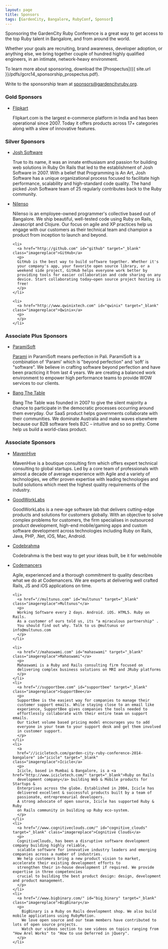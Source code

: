 ```yaml
---
layout: page
title: Sponsors
tags: [GardenCity, Bangalore, RubyConf, Sponsor]
---
```


Sponsoring the GardenCity Ruby Conference is a great way to get access to the top Ruby talent in Bangalore, and from around the world. 

Whether your goals are recruiting, brand awareness, developer adoption, or anything else, we bring together couple of hundred highly qualified engineers, in an intimate, network-heavy environment.

To learn more about sponsoring, download the [Prospectus]({{ site.url }}/pdfs/gcrc14_sponsorship_prospectus.pdf). 

Write to the sponsorship team at [sponsors@gardencityruby.org](mailto:sponsors@gardencityruby.org). 


<article id="sponsors">
  <h3>Gold Sponsors</h3>
  <ul>
    <li>
      <a href="//www.flipkart.com" target="_blank" id="flipkart" class="imagereplace">Flipkart</a>
      <p>
        Flipkart.com is the largest e-commerce platform in India and has been operational since 2007. Today it offers products across 17+ categories along with a slew of innovative features. 
      </p>
    </li>
  </ul>
  <h3>Silver Sponsors</h3>
  <ul>
    <li>
      <a href="//www.joshsoftware.com" target="_blank" id="josh_software" class="imagereplace">Josh Software</a>
      <p>
        True to its name, it was an innate enthusiasm and passion for building web solutions in Ruby On Rails 
        that led to the establishment of Josh Software in 2007.  With a belief that Programming is An Art, 
        Josh Software has a unique organizational process focused to facilitate high performance, scalability 
        and high-standard code quality. The hand picked Josh Software team of 25 regularly contributes back to 
        the Ruby community.
      </p>
    </li>
    <li>
      <a href="http://nilenso.com" id="nilenso" target="_blank" class="imagereplace">Nilenso</a>
      <p>
        Nilenso is an employee-owned programmer's collective based out of Bangalore. We ship beautiful, 
        well-tested code using Ruby on Rails, Javascript and Clojure. Our focus on agile and XP 
        practices help us engage with our customers as their technical team and champion a product 
        from inception to launch and beyond.
      </p>
    </li>

    <li>
      <a href="http://github.com" id="github" target="_blank" class="imagereplace">GitHub</a>
      <p>
      GitHub is the best way to build software together. Whether it's
      your company's app, your favorite open source library, or a
      weekend side project, GitHub helps everyone work better by
      providing tools for easier collaboration and code sharing on any
      device. Start collaborating today—open source project hosting is
      free!
      </p>
    </li>

    <li>
      <a href="http://www.qwinixtech.com" id="qwinix" target="_blank" class="imagereplace">Qwinix</a>
      <p>
      </p>
    </li>
  </ul>

  <h3>Associate Plus Sponsors</h3>
  <ul>
    <li>
      <a href="//paramisoft.com" id="parami_soft" target="_blank" class="imagereplace">ParamiSoft</a>
      <p>
        <a href="http://en.wikipedia.org/wiki/Pāramitā">Parami</a> in ParamiSoft means perfection in Pali. 
        ParamiSoft is a combination of 'Parami' which is "beyond perfection" and 'soft' is "software". 
        We believe in crafting software beyond perfection and have been practicing it from last 4 years. 
        We are creating a balanced work environment to empower high performance teams to provide WOW services to our clients. 
      </p>
    </li>
    <li>
    <a href="//is.gd/bttjobs" id="btt" target="_blank" class="imagereplace">Bang The Table</a>
    <p>
    Bang The Table was founded in 2007 to give the silent majority a
    chance to participate in the democratic processes occurring around
    them everyday. Our SaaS product helps governments collaborate with
    their communities.  We dominate Australia and make waves elsewhere
    because our B2B software feels B2C – intuitive and so so pretty.
    Come help us build a world-class product.
    </p>
    </li>
  </ul>

  <h3>Associate Sponsors</h3>
  <ul>
    <li>
      <a href="//www.mavenhive.in" id="maven_hive" target="_blank" class="imagereplace">MavenHive</a>
      <p>
        MavenHive is a boutique consulting firm which offers expert technical consulting to global 
        startups. Led by a core team of professionals with almost a decade of average experience 
        with Agile and a variety of technologies, we offer proven expertise with leading 
        technologies and build solutions which meet the highest quality requirements of the industry.
      </p>
    </li>
    <li>
      <a href="//www.goodworklabs.com" id="good_work_labs" target="_blank" class="imagereplace">GoodWorkLabs</a>
      <p>
        GoodWorkLabs is a new-age software lab that delivers cutting-edge products and solutions for 
        customers globally. With an objective to solve complex problems for customers, the firm 
        specialises in outsourced product development, high-end mobile/gaming apps and custom software 
        development across technologies including Ruby on Rails, Java, PHP, .Net, iOS, Mac, Android. 
      </p>
    </li>
    <li>
      <a href="//codebrahma.com" id="code_brahma" target="_blank" class="imagereplace">Codebrahma</a>
      <p>
        Codebrahma is the best way to get your ideas built, be it for web/mobile
      </p>
    </li>
    <li>
      <a href="//codemancers.com" id="codemancers" target="_blank" class="imagereplace">Codemancers</a>
      <p>
        Agile, experienced and a thorough commitment to quality describes what we do at Codemancers.
        We are experts at delivering well crafted Rails, JS and iOS applications on time.
      </p>
    </li>

    <li>
      <a href="//multunus.com" id="multunus" target="_blank" class="imagereplace">Multunus"</a>
      <p>
      Working Software every 2 days. Android. iOS. HTML5. Ruby on Rails.
      As a customer of ours told us, its "a miraculous partnership" .
      You should find out why. Talk to us @multunus or info@multunus.com
      </p>
    </li>

    <li>
      <a href="//mahaswami.com" id="mahaswami" target="_blank" class="imagereplace">Mahaswami"</a>
      <p>
      Mahaswami is a Ruby and Rails consulting firm focused on
      delivering complex business solutions on MRI and JRuby platforms
      </p>
    </li>
    <li>
      <a href="//supportbee.com" id="supportbee" target="_blank" class="imagereplace">SupportBee</a>
      <p>
      SupportBee is the easiest way for companies to manage their
      customer support emails. While staying close to an email like
      experience, SupportBee gives companies the tools needed to
      effortlessly collaborate with their entire team on support emails.
      Our ticket volume based pricing model encourages you to add
      everyone in your team to your support desk and get them involved
      in customer support.
      </p>
    </li>
    <li>
      <a
      href="//icicletech.com/garden-city-ruby-conference-2014-bangalore" id="icicle" target="_blank" class="imagereplace">Icicle</a>
      <p>
      Icicle, based in Mumbai & Bangalore, is a <a href="http://www.icicletech.com/" target="_blank">Ruby on Rails
      development company</a> building Web & Mobile products for Startups &
      Enterprises across the globe. Established in 2004, Icicle has
      delivered excellent & successful products built by a team of
      passionate, entrepreneurial developers.
      A strong advocate of open source, Icicle has supported Ruby & Ruby
      on Rails community in building up Ruby eco-system.
      </p>
    </li>
    <li>
      <a href="//www.cognitiveclouds.com/" id="cognitive_clouds" target="_blank" class="imagereplace">Cognitive Clouds</a>
      <p>
      CognitiveClouds, has been a disruptive software development company building highly reliable, 
      scalable software for innovative industry leaders and emerging companies across a number of industries.  
      We help customers bring a new product vision to market, accelerate their existing development efforts to 
      strengthen their in-house development if required. We provide expertise in three competencies 
      crucial to building the best product design: design, development and product management.
      </p>
    </li>
    <li>
      <a href="//www.bigbinary.com/" id="big_binary" target="_blank" class="imagereplace">BigBinary</a>
      <p>
        BigBinary is a Ruby on Rails development shop. We also build mobile applications using RubyMotion. 
        We love open source and our team members have contributed to lots of open source projects. 
        Watch our videos section to see videos on topics ranging from "How Arel Works" to "How to use Deferred in jQuery".
      </p>
    </li>
  </ul>
</article>

